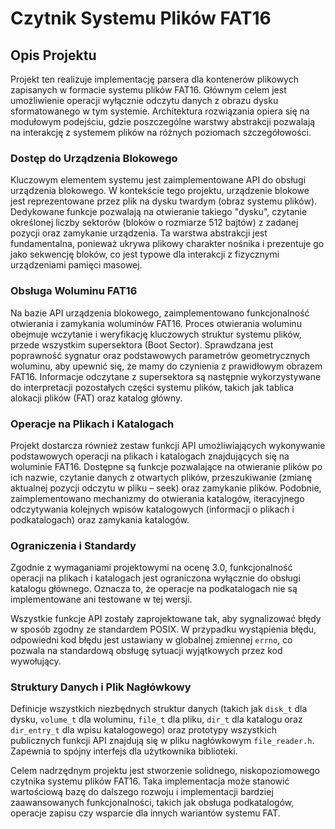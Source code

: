 # Czytnik Systemu Plików FAT16

## Opis Projektu

Projekt ten realizuje implementację parsera dla kontenerów plikowych zapisanych w formacie systemu plików FAT16. Głównym celem jest umożliwienie operacji wyłącznie odczytu danych z obrazu dysku sformatowanego w tym systemie. Architektura rozwiązania opiera się na modułowym podejściu, gdzie poszczególne warstwy abstrakcji pozwalają na interakcję z systemem plików na różnych poziomach szczegółowości.

### Dostęp do Urządzenia Blokowego

Kluczowym elementem systemu jest zaimplementowane API do obsługi urządzenia blokowego. W kontekście tego projektu, urządzenie blokowe jest reprezentowane przez plik na dysku twardym (obraz systemu plików). Dedykowane funkcje pozwalają na otwieranie takiego "dysku", czytanie określonej liczby sektorów (bloków o rozmiarze 512 bajtów) z zadanej pozycji oraz zamykanie urządzenia. Ta warstwa abstrakcji jest fundamentalna, ponieważ ukrywa plikowy charakter nośnika i prezentuje go jako sekwencję bloków, co jest typowe dla interakcji z fizycznymi urządzeniami pamięci masowej.

### Obsługa Woluminu FAT16

Na bazie API urządzenia blokowego, zaimplementowano funkcjonalność otwierania i zamykania woluminów FAT16. Proces otwierania woluminu obejmuje wczytanie i weryfikację kluczowych struktur systemu plików, przede wszystkim supersektora (Boot Sector). Sprawdzana jest poprawność sygnatur oraz podstawowych parametrów geometrycznych woluminu, aby upewnić się, że mamy do czynienia z prawidłowym obrazem FAT16. Informacje odczytane z supersektora są następnie wykorzystywane do interpretacji pozostałych części systemu plików, takich jak tablica alokacji plików (FAT) oraz katalog główny.

### Operacje na Plikach i Katalogach

Projekt dostarcza również zestaw funkcji API umożliwiających wykonywanie podstawowych operacji na plikach i katalogach znajdujących się na woluminie FAT16. Dostępne są funkcje pozwalające na otwieranie plików po ich nazwie, czytanie danych z otwartych plików, przeszukiwanie (zmianę aktualnej pozycji odczytu w pliku – seek) oraz zamykanie plików. Podobnie, zaimplementowano mechanizmy do otwierania katalogów, iteracyjnego odczytywania kolejnych wpisów katalogowych (informacji o plikach i podkatalogach) oraz zamykania katalogów.

### Ograniczenia i Standardy

Zgodnie z wymaganiami projektowymi na ocenę 3.0, funkcjonalność operacji na plikach i katalogach jest ograniczona wyłącznie do obsługi katalogu głównego. Oznacza to, że operacje na podkatalogach nie są implementowane ani testowane w tej wersji.

Wszystkie funkcje API zostały zaprojektowane tak, aby sygnalizować błędy w sposób zgodny ze standardem POSIX. W przypadku wystąpienia błędu, odpowiedni kod błędu jest ustawiany w globalnej zmiennej `errno`, co pozwala na standardową obsługę sytuacji wyjątkowych przez kod wywołujący.

### Struktury Danych i Plik Nagłówkowy

Definicje wszystkich niezbędnych struktur danych (takich jak `disk_t` dla dysku, `volume_t` dla woluminu, `file_t` dla pliku, `dir_t` dla katalogu oraz `dir_entry_t` dla wpisu katalogowego) oraz prototypy wszystkich publicznych funkcji API znajdują się w pliku nagłówkowym `file_reader.h`. Zapewnia to spójny interfejs dla użytkownika biblioteki.

Celem nadrzędnym projektu jest stworzenie solidnego, niskopoziomowego czytnika systemu plików FAT16. Taka implementacja może stanowić wartościową bazę do dalszego rozwoju i implementacji bardziej zaawansowanych funkcjonalności, takich jak obsługa podkatalogów, operacje zapisu czy wsparcie dla innych wariantów systemu FAT.

